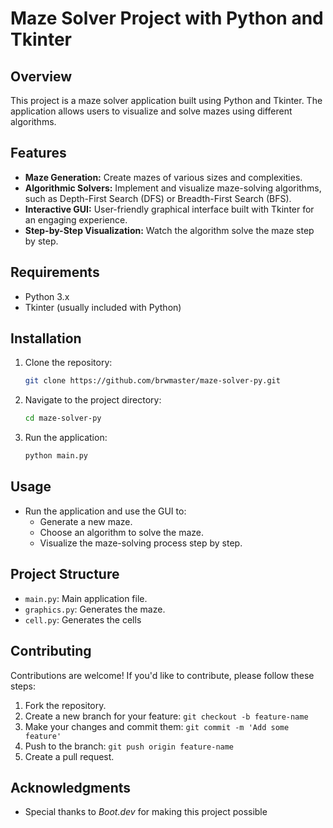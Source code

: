 # Maze Solver Project with Python and Tkinter

## Overview

This project is a maze solver application built using Python and Tkinter. The application allows users to visualize and solve mazes using different algorithms.

## Features

- **Maze Generation:** Create mazes of various sizes and complexities.
- **Algorithmic Solvers:** Implement and visualize maze-solving algorithms, such as Depth-First Search (DFS) or Breadth-First Search (BFS).
- **Interactive GUI:** User-friendly graphical interface built with Tkinter for an engaging experience.
- **Step-by-Step Visualization:** Watch the algorithm solve the maze step by step.

## Requirements

- Python 3.x
- Tkinter (usually included with Python)

## Installation

1. Clone the repository:

    ```bash
    git clone https://github.com/brwmaster/maze-solver-py.git
    ```

2. Navigate to the project directory:

    ```bash
    cd maze-solver-py
    ```

3. Run the application:

    ```bash
    python main.py
    ```

## Usage

- Run the application and use the GUI to:
  - Generate a new maze.
  - Choose an algorithm to solve the maze.
  - Visualize the maze-solving process step by step.

## Project Structure

- `main.py`: Main application file.
- `graphics.py`: Generates the maze.
- `cell.py`: Generates the cells 

## Contributing

Contributions are welcome! If you'd like to contribute, please follow these steps:

1. Fork the repository.
2. Create a new branch for your feature: `git checkout -b feature-name`
3. Make your changes and commit them: `git commit -m 'Add some feature'`
4. Push to the branch: `git push origin feature-name`
5. Create a pull request.

## Acknowledgments

- Special thanks to *Boot.dev* for making this project possible


